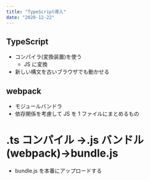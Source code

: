 ```yaml
---
title: "TypeScript導入"
date: "2020-12-22"
---
```


## TypeScript

- コンパイラ(変換装置)を使う
  - JS に変換
- 新しい構文を古いブラウザでも動かせる

## webpack

- モジュールバンドラ
- 依存関係を考慮して JS を 1 ファイルにまとめるもの

# .ts コンパイル →.js バンドル(webpack)→bundle.js

- bundle.js を本番にアップロードする
